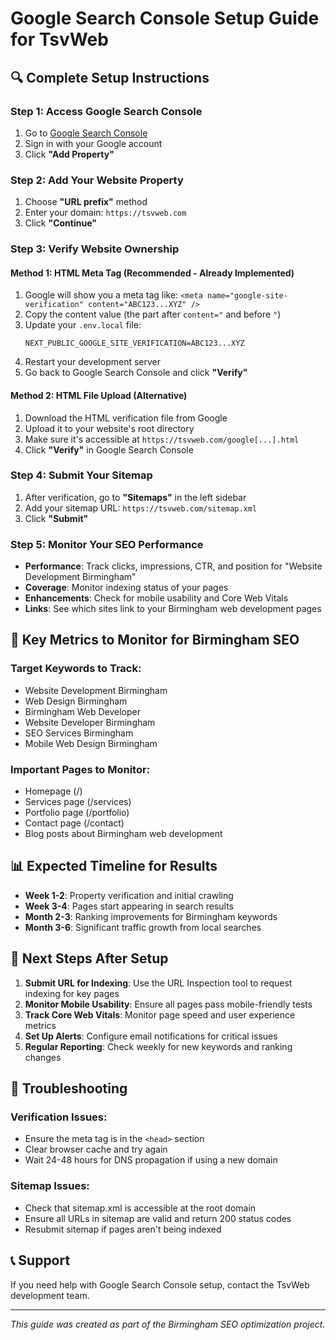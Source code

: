 # Google Search Console Setup Guide for TsvWeb

## 🔍 Complete Setup Instructions

### Step 1: Access Google Search Console
1. Go to [Google Search Console](https://search.google.com/search-console/)
2. Sign in with your Google account
3. Click **"Add Property"**

### Step 2: Add Your Website Property
1. Choose **"URL prefix"** method
2. Enter your domain: `https://tsvweb.com`
3. Click **"Continue"**

### Step 3: Verify Website Ownership

#### Method 1: HTML Meta Tag (Recommended - Already Implemented)
1. Google will show you a meta tag like: `<meta name="google-site-verification" content="ABC123...XYZ" />`
2. Copy the content value (the part after `content="` and before `"`)
3. Update your `.env.local` file:
   ```env
   NEXT_PUBLIC_GOOGLE_SITE_VERIFICATION=ABC123...XYZ
   ```
4. Restart your development server
5. Go back to Google Search Console and click **"Verify"**

#### Method 2: HTML File Upload (Alternative)
1. Download the HTML verification file from Google
2. Upload it to your website's root directory
3. Make sure it's accessible at `https://tsvweb.com/google[...].html`
4. Click **"Verify"** in Google Search Console

### Step 4: Submit Your Sitemap
1. After verification, go to **"Sitemaps"** in the left sidebar
2. Add your sitemap URL: `https://tsvweb.com/sitemap.xml`
3. Click **"Submit"**

### Step 5: Monitor Your SEO Performance
- **Performance**: Track clicks, impressions, CTR, and position for "Website Development Birmingham"
- **Coverage**: Monitor indexing status of your pages
- **Enhancements**: Check for mobile usability and Core Web Vitals
- **Links**: See which sites link to your Birmingham web development pages

## 🎯 Key Metrics to Monitor for Birmingham SEO

### Target Keywords to Track:
- Website Development Birmingham
- Web Design Birmingham
- Birmingham Web Developer
- Website Developer Birmingham
- SEO Services Birmingham
- Mobile Web Design Birmingham

### Important Pages to Monitor:
- Homepage (/)
- Services page (/services)
- Portfolio page (/portfolio)
- Contact page (/contact)
- Blog posts about Birmingham web development

## 📊 Expected Timeline for Results

- **Week 1-2**: Property verification and initial crawling
- **Week 3-4**: Pages start appearing in search results
- **Month 2-3**: Ranking improvements for Birmingham keywords
- **Month 3-6**: Significant traffic growth from local searches

## 🚀 Next Steps After Setup

1. **Submit URL for Indexing**: Use the URL Inspection tool to request indexing for key pages
2. **Monitor Mobile Usability**: Ensure all pages pass mobile-friendly tests
3. **Track Core Web Vitals**: Monitor page speed and user experience metrics
4. **Set Up Alerts**: Configure email notifications for critical issues
5. **Regular Reporting**: Check weekly for new keywords and ranking changes

## 🔧 Troubleshooting

### Verification Issues:
- Ensure the meta tag is in the `<head>` section
- Clear browser cache and try again
- Wait 24-48 hours for DNS propagation if using a new domain

### Sitemap Issues:
- Check that sitemap.xml is accessible at the root domain
- Ensure all URLs in sitemap are valid and return 200 status codes
- Resubmit sitemap if pages aren't being indexed

## 📞 Support
If you need help with Google Search Console setup, contact the TsvWeb development team.

---
*This guide was created as part of the Birmingham SEO optimization project.*
